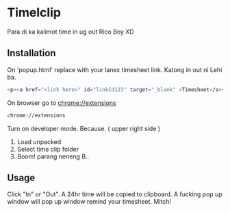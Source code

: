 # Timelclip

Para di ka kalimot time in ug out Rico Boy XD

## Installation

On 'popup.html' replace <link here> with your lanex timesheet link. Katong in out ni Lehi ba.

```bash
<p><a href="<link here>" id="linkId123" target="_blank" >Timesheet</a></p>
```

On browser go to <a href="chrome://extensions" target="_blank" >chrome://extensions</a>

```bash
chrome://extensions
```

Turn on developer mode. Because. ( upper right side )
1. Load unpacked
2. Select time clip folder
3. Boom! parang neneng B..


## Usage

Click "In" or "Out". A 24hr time will be copied to clipboard. A fucking pop up window will pop up window remind your timesheet. Mitch!
